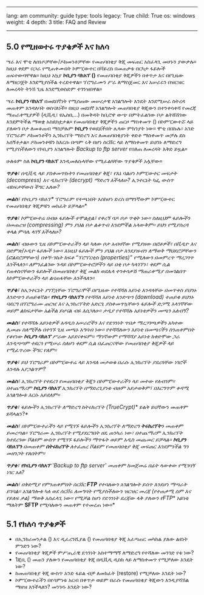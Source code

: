 

---

lang: am
community: guide
type: tools
legacy: True
child: True
os: windows
weight: 4
depth: 3
title: FAQ and Review

---

<a name="5.0"></a>
## 5.0 የሚዘወተሩ ጥያቄዎች እና ክለሳ ##

ሣራ እና ሞቲ ለሰነዶቻቸው/ዶክመንቶቻቸው የመጠባበቂያ ቅጂ መፍጠር አስፈላጊ መሆኑን ያውቃሉ። ከዚህ ቀደም በጋራ የሚጠቀሙበት ኮምፒውተር በቫይረስ በመጠቃቱ በርካታ ፋይሎች ጠፍተውባቸዋል። ከዚህ አኳያ **ኮቢያን ባክአፕ ()** የመጠባበቂያ ቅጂዎችን በቀጥታ እና በየጊዜው ለማዘጋጀት እንደሚያስችል ተረድተዋል። ፕሮግራሙን ሥራ ለማስጀመር እና አሠራሩን በዝርዝር ለመረዳት ትንሽ ጊዜ እንደሚወስድም ተገንዝበዋል።

ሣራ **ኮቢያን ባክአፕ** በመደበኛነት የሚሰጠው መሠረታዊ አገልግሎት እንዴት እንደሚሠራ ስትረዳ መጠቀም እንዳለባት ወስናለነች። በዚህ መደበኛ አገልግሎት መጠባበቂያ ቅጂውን በተንቀሳቀሻ የመረጃ ማጠራቀሚያዎች (ዲቪዲ፣ ዩኤስቢ…) በመቅዳት ከቢሮዋ ውጭ በምትፈልገው ቦታ ልትሸሽገው እንደምትችል ማወቋ አስደስቷታል። የመጠባበቂያ ቅጂዎችን ጠርዞ ማስቀመጥ () በኮምፒውተሯ ላይ ያለውን ቦታ ለመቆጠብ ማስቻሉም **ኮቢያን** የወደደችበት ሌላው ምክንያት ነው። ሞቲ በበኩሉ፣ አንድ ፕሮግራም ዶክመንቶችን ኢንክሪፕት ማድረግ እና ለመጠባበቂያነት ቀድቶ ማሰቀመጥ መቻሉ ደስ አሰኝቶታል። ዶክመንቶቹን ከእርሱ በጣም ሩቅ በሆነ ሰርቨር ላይ ለማስቀመጥ ይህንኑ ለማድረግ የሚያስችለውን የኮቢያን አገልግሎት *Backup to ftp server* የበለጠ ለመረዳት እቅድ ይዟል። 

ሁለቱም ስለ **ኮቢያን ባክአፕ** እንዲመለሱላቸው የሚፈልጓቸው ጥያቄዎች አሏቸው። 


<div class="background" markdown="1">

***ጥያቄ**፤ በዲቪዲ ላይ ያስቀመጥኩትን የመጠባበቂያ ቅጂ፣ የእኔ ባልሆነ ኮምፒውተር መፍታት (decompress) እና ዲክሪፕት (decrypt) ማድረግ እችላለሁ? ኢንተርኔት ካፌ ውስጥ ብከፍታቸውስ ችግር አለው?*

***መልስ**፤ የ**ኮቢያን ባክአፕ** ፕሮግራም የተጫነበት እስከሆነ ድረስ በማንኛውም ኮምፒውተር የመጠባበቂያ ቅጂዎቹን መክፈት ይቻላል።* 


***ጥያቄ**፤ ኮምፒውተሬ በብዙ ፋይሎች ተሞልቷል፤ የቀረኝ ባዶ ቦታ ጥቂት ነው። ስለዚህም ፋይሎችን በመጠረዝ (compressing) ምን ያህል ቦታ ልቆጥብ እንደምችል አላውቅም። ይህን የሚያስረዳ ቀላል ምሳሌ ላገኝ እችላለሁ?*

***መልስ**፤ ብዙውን ጊዜ በኮምፒውተራችን ላይ ካለው ቦታ አብዛኛው የሚያዘው በፎቶዎች፣ በቪዲዮ እና በድምጽ/ኦዲዮ ፋይሎች ነው። እነዚህ ፋይሎች ምን ያህል ቦታ እንደያዙብን ለማወቅ ማህደሮቻቸውን (ፎልደሮቻቸውን) በቀኝ-ንኬት ከፍቶ “ፕሮፐርቲስ (properties)” የሚለውን በመምረጥ ማረጋገጥ እንችላለን። ለምንፈልገው ጉዳይ በኮምፒውተሮቻችን ላይ በቂ ቦታ ካላገኘን፣ ቀደም ሲል የጠቀስናቸውን ፋይሎች በመጠባበቂያ ቅጂ መልክ ወደሌላ ተንቀሳቃሽ ማጠራቀሚያ በመገልበጥ ከኮምፒውተራችን ላይ ልናጠፋቸው እንችላለን።*


***ጥያቄ**፤ ከኢንተርኔት ያገኘኋቸው ፕሮግራሞች በየጊዜው የተሻሻለ አይነቴ እንዳላቸው በመጥቀስ ይህንኑ እንድጭን ይጠይቁኛል። **የኮቢያን ባክአፕን** የተሻሻለ አይነቴ እንድጭን (download) ተጠይቄ ይህንኑ ባደርግ በፕሮግራሙ ጠርዤ እና ኢንክሪፕትድ አድርጌ ያስቀመጥኳቸውን ፋይሎች ድጋሚ አላገኛቸው ወይም ልከፍታቸው አልችል ይሆናል ብዬ እሰጋለሁ። ታዲያ የተሻሻሉ አይነቴዎችን መጫን አለብኝ?*

***መልስ**፤ የተሻሻሉ አይነቴዎች አዳዲስ አሠራሮችን እና የደኅንነት ጥበቃ ማረጋገጫዎችን አካተው ሊመጡ ስለሚችሉ በተገኙ ጊዜ መጫኑ አግባብ ነው። የተሻሻለውን አይነቴ በመጫናችን ስንጠቀምበት የቆየነው **ኮቢያን ባክአፕ** ሥራው አይደናቀፍም። ማንኛውም የማሻሻያ አይነቴ ከቀድሞው ጋራ እንዲጣጣም ተደርጎ የሚሠራ ስለሆነ ቀደም ሲል በፈጠርናቸው የመጠባበቂያ ቅጂዎች ላይ የሚፈጥረው ችግር የለም።*


***ጥያቄ**፤ ይህ ፕሮግራም በኮምፒውተሬ ላይ እንዳለ መታወቁ በራሱ ኢንክሪፕት ያደረጓቸው ነገሮች እንዳሉ አያጋልጥም?*

***መልስ**፤ ኢንክሪፕት የተደረገ የመጠባበቂያ ቅጂን በኮምፒውተራችን ላይ መተው የለብንም። በተጨማሪም **ኮቢያን ባክአፕ** ኢንክሪፕት በማድረጊያነቱ ብዙም አይታወቅም፤ በእርግጥም ቀዳሚ አገልግሎቱ እርሱ አይደለም።*


***ጥያቄ**፤ ፋይሎችን *ኢንክሪፕት* ለማድረግ ከ**ትሩክሪፕት (TrueCrypt)** ይልቅ ይህኛውን መጠቀም ይሻላልን?*

***መልስ**፤ በኮምፒውተራችን ላይ የሚገኙ ፋይሎችን ኢንክሪፕት ለማድረግ **ትሩክሪፕት**ን መጠቀም ይመረጣል። ፕሮግራሙ ኢንክሪፕት የሚያደርግበት ዘዴ ጠንካራ ነው፣ በተጨማሪም ኢንክሪፕት ከተደረገው ቮልዩም ውስጥ የሚገኙ ፋይሎችን ማጥፋት ወይም አዲስ መጨመር ይቻላል። **ኮቢያን ባክአፕን** በመጠቀም **በትሩክሪፕት** ለተፈጠረ ቮልዩም የመጠባበቂያ ቅጂ መፍጠር እንደምንችል ግን መዘንጋት የለበትም።*


***ጥያቄ**፤ **የኮቢያን ባክአፕ** 'Backup to ftp server' መጠቀም ከመጀመሬ በፊት ላውቀው የሚገባኝ ነገር አለ?*

***መልስ**፤ በቅድሚያ የምንጠቀምበት ሰርቨር **FTP** የተባለውን አገልግሎት ይሰጥ እንደሆነ ማጣራት ይገባል። አገልግሎቱ ካለ ወደ ሰርቨሩ ለመግባት የሚያስችለውን ዝርዝር መረጃ (የተጠቃሚ ስም እና የይለፍ ቃል) ማወቅ አስፈላጊ ነው። የሚቻል ከሆነ የደኅንነት ደረጃው ላቅ ያለውን የ**FTP** አይነቴ ማለትም **SFTP** የሚባለውን መጠቀም የተመረጠ ነው።*


</div>

<a name="5.1"></a>
## 5.1 የክለሳ ጥያቄዎች ##

- በኢንክሪመንታል () እና ዲፈረንሺያል () የመጠባበቂያ ቅጂ አፈጣጠር መካከል ያለው ልዩነት ምንድን ነው?      
- የመጠባበቂያ ቅጂዎች ምሥጢራዊ ደኅንነት አስተማማኝ ለማድረግ የተሻለው መንገድ የቱ ነው?
- 1ጂቢ () መጠን ያለውን የመጠባበቂያ ቅጂ በዲቪዲ ዲስክ ላይ ለማስቀመጥ የሚቻለው እንዴት ነው?
- ከመጠባበቂያ ቅጂ ውስጥ አንድ ፋይል ብቻ ለመክፈት (restore) የሚቻለው እንዴት ነው?
- ኮምፒውተራችን በየሳምነቱ አርብ በቀጥታ ወይም በራሱ የመጠባበቂያ ቅጂውን እንዲያሻሽል ማዘዝ እንችላለን? መንገዱ እንዴት ነው?


